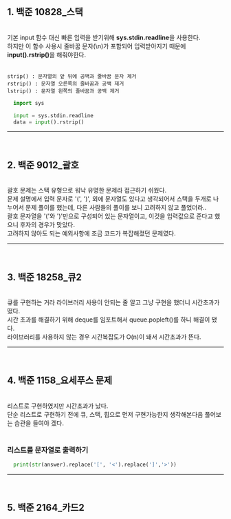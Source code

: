 <br>

<h2>1. 백준 10828_스택</h2><br>
    기본 input 함수 대신 빠른 입력을 받기위해 <strong>sys.stdin.readline</strong>을 사용한다.<br>
    하지만 이 함수 사용시 줄바꿈 문자(\n)가 포함되어 입력받아지기 때문에 <strong>input().rstrip()</strong>을 해줘야한다.<br><br>

    strip() : 문자열의 앞 뒤에 공백과 줄바꿈 문자 제거
    rstrip() : 문자열 오른쪽의 줄바꿈과 공백 제거
    lstrip() : 문자열 왼쪽의 줄바꿈과 공백 제거

```python
  import sys

  input = sys.stdin.readline
  data = input().rstrip()
```

---

<br>
<h2>2. 백준 9012_괄호</h2><br>
    괄호 문제는 스택 유형으로 워낙 유명한 문제라 접근하기 쉬웠다.<br>
    문제 설명에서 입력 문자로 '(', ')', 외에 문자열도 있다고 생각되어서 스택을 두개로 나누어서 문제 풀이를 했는데, 다른 사람들의 풀이를 보니 고려하지 않고 풀었더라..<br>
    괄호 문자열을 '('와 ')'만으로 구성되어 있는 문자열이고, 이것을 입력값으로 준다고 했으니 후자의 경우가 맞았다.<br>
    고려하지 않아도 되는 예외사항에 조금 코드가 복잡해졌던 문제였다.<br>

---

<br>
<h2>3. 백준 18258_큐2</h2><br>
    큐를 구현하는 거라 라이브러리 사용이 안되는 줄 알고 그냥 구현을 했더니 시간초과가 떴다.<br>
    시간 초과를 해결하기 위해 deque를 임포트해서 queue.popleft()를 하니 해결이 됐다.<br>
    라이브러리를 사용하지 않는 경우 시간복잡도가 O(n)이 돼서 시간초과가 뜬다.<br>

---

<br>
<h2>4. 백준 1158_요세푸스 문제</h2><br>
    리스트로 구현하였지만 시간초과가 났다.<br>
    단순 리스트로 구현하기 전에 큐, 스택, 힙으로 먼저 구현가능한지 생각해본다음 풀어보는 습관을 들여야 겠다.<br><br>

### 리스트를 문자열로 출력하기 <br>

```python
  print(str(answer).replace('[', '<').replace(']','>'))
```

---

<br>
<h2>5. 백준 2164_카드2</h2><br>